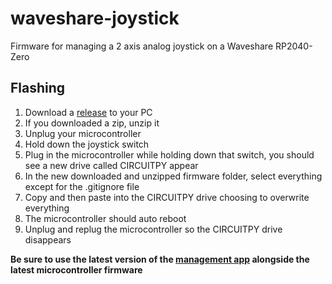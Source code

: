# waveshare-joystick
Firmware for managing a 2 axis analog joystick on a Waveshare RP2040-Zero
## Flashing

 1. Download a [release](https://github.com/tuffrabit/waveshare-joystick/releases) to your PC
 2. If you downloaded a zip, unzip it
 3. Unplug your microcontroller
 4. Hold down the joystick switch
 5. Plug in the microcontroller while holding down that switch, you should see a new drive called CIRCUITPY appear
 6. In the new downloaded and unzipped firmware folder, select everything except for the .gitignore file
 7. Copy and then paste into the CIRCUITPY drive choosing to overwrite everything
 8. The microcontroller should auto reboot
 9. Unplug and replug the microcontroller so the CIRCUITPY drive disappears

**Be sure to use the latest version of the [management app](https://github.com/tuffrabit/godot-narwhal-manager/releases) alongside the latest microcontroller firmware**
